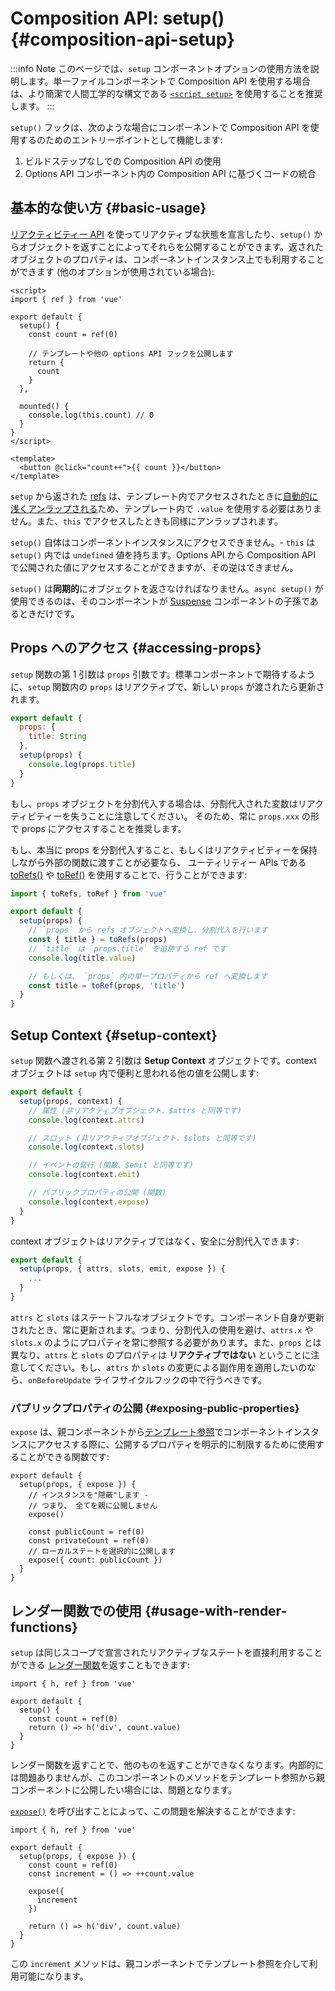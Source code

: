 # Composition API: setup() {#composition-api-setup}

:::info Note
このページでは、`setup` コンポーネントオプションの使用方法を説明します。単一ファイルコンポーネントで Composition API を使用する場合は、より簡潔で人間工学的な構文である [`<script setup>`](/api/sfc-script-setup.html) を使用することを推奨します。
:::

`setup()` フックは、次のような場合にコンポーネントで Composition API を使用するのためのエントリーポイントとして機能します:

1. ビルドステップなしでの Composition API の使用
2. Options API コンポーネント内の Composition API に基づくコードの統合

## 基本的な使い方 {#basic-usage}

[リアクティビティー API](./reactivity-core.html) を使ってリアクティブな状態を宣言したり、`setup()` からオブジェクトを返すことによってそれらを公開することができます。返されたオブジェクトのプロパティは、コンポーネントインスタンス上でも利用することができます (他のオプションが使用されている場合):

```vue
<script>
import { ref } from 'vue'

export default {
  setup() {
    const count = ref(0)

    // テンプレートや他の options API フックを公開します
    return {
      count
    }
  },

  mounted() {
    console.log(this.count) // 0
  }
}
</script>

<template>
  <button @click="count++">{{ count }}</button>
</template>
```

`setup` から返された [refs](/api/reactivity-core.html#ref) は、テンプレート内でアクセスされたときに[自動的に浅くアンラップされる](/guide/essentials/reactivity-fundamentals.html#deep-reactivity)ため、テンプレート内で `.value` を使用する必要はありません。また、`this` でアクセスしたときも同様にアンラップされます。

`setup()` 自体はコンポーネントインスタンスにアクセスできません。- `this` は `setup()` 内では `undefined` 値を持ちます。Options API から Composition API で公開された値にアクセスすることができますが、その逆はできません。

`setup()` は**同期的**にオブジェクトを返さなければなりません。`async setup()` が使用できるのは、そのコンポーネントが [Suspense](../guide/built-ins/suspense.html) コンポーネントの子孫であるときだけです。

## Props へのアクセス {#accessing-props}

`setup` 関数の第 1 引数は `props` 引数です。標準コンポーネントで期待するように、`setup` 関数内の `props` はリアクティブで、新しい `props` が渡されたら更新されます。

```js
export default {
  props: {
    title: String
  },
  setup(props) {
    console.log(props.title)
  }
}
```

もし、`props` オブジェクトを分割代入する場合は、分割代入された変数はリアクティビティーを失うことに注意してください。 そのため、常に `props.xxx` の形で props にアクセスすることを推奨します。

もし、本当に props を分割代入すること、もしくはリアクティビティーを保持しながら外部の関数に渡すことが必要なら、 ユーティリティー APIs である [toRefs()](./reactivity-utilities.html#torefs) や [toRef()](/api/reactivity-utilities.html#toref) を使用することで、行うことができます:

```js
import { toRefs, toRef } from 'vue'

export default {
  setup(props) {
    // `props` から refs オブジェクトへ変換し、分割代入を行います
    const { title } = toRefs(props)
    // `title` は `props.title` を追跡する ref です
    console.log(title.value)

    // もしくは、 `props` 内の単一プロパティから ref へ変換します
    const title = toRef(props, 'title')
  }
}
```

## Setup Context {#setup-context}

`setup` 関数へ渡される第 2 引数は **Setup Context** オブジェクトです。context オブジェクトは `setup` 内で便利と思われる他の値を公開します:

```js
export default {
  setup(props, context) {
    // 属性 (非リアクティブオブジェクト、$attrs と同等です)
    console.log(context.attrs)

    // スロット (非リアクティブオブジェクト、$slots と同等です)
    console.log(context.slots)

    // イベントの発行 (関数、$emit と同等です)
    console.log(context.emit)

    // パブリックプロパティの公開 (関数)
    console.log(context.expose)
  }
}
```

context オブジェクトはリアクティブではなく、安全に分割代入できます:

```js
export default {
  setup(props, { attrs, slots, emit, expose }) {
    ...
  }
}
```

`attrs` と `slots` はステートフルなオブジェクトです。コンポーネント自身が更新されたとき、常に更新されます。つまり、分割代入の使用を避け、`attrs.x` や `slots.x` のようにプロパティを常に参照する必要があります。また、`props` とは異なり、`attrs` と `slots` のプロパティは **リアクティブではない** ということに注意してください。もし、`attrs` か `slots` の変更による副作用を適用したいのなら、`onBeforeUpdate` ライフサイクルフックの中で行うべきです。

### パブリックプロパティの公開 {#exposing-public-properties}

`expose` は、親コンポーネントから[テンプレート参照](/guide/essentials/template-refs.html#ref-on-component)でコンポーネントインスタンスにアクセスする際に、公開するプロパティを明示的に制限するために使用することができる関数です:

```js{5,10}
export default {
  setup(props, { expose }) {
    // インスタンスを"隠蔽"します -
    // つまり、 全てを親に公開しません
    expose()

    const publicCount = ref(0)
    const privateCount = ref(0)
    // ローカルステートを選択的に公開します
    expose({ count: publicCount })
  }
}
```

## レンダー関数での使用 {#usage-with-render-functions}

`setup` は同じスコープで宣言されたリアクティブなステートを直接利用することができる [レンダー関数](/guide/extras/render-function.html)を返すこともできます:

```js{6}
import { h, ref } from 'vue'

export default {
  setup() {
    const count = ref(0)
    return () => h('div', count.value)
  }
}
```

レンダー関数を返すことで、他のものを返すことができなくなります。内部的には問題ありませんが、このコンポーネントのメソッドをテンプレート参照から親コンポーネントに公開したい場合には、問題となります。

[`expose()`](#exposing-public-properties) を呼び出すことによって、この問題を解決することができます:

```js{8-10}
import { h, ref } from 'vue'

export default {
  setup(props, { expose }) {
    const count = ref(0)
    const increment = () => ++count.value

    expose({
      increment
    })

    return () => h('div', count.value)
  }
}
```

この `increment` メソッドは、親コンポーネントでテンプレート参照を介して利用可能になります。
